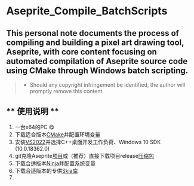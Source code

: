 # Aseprite_Compile_BatchScripts
This personal note documents the process of compiling and building a pixel art drawing tool, Aseprite, with core content focusing on automated compilation of Aseprite source code using CMake through Windows batch scripting.     
----------
>- Should any copyright infringement be identified, the author will promptly remove this content.
     
## ** 使用说明 **
1. 一台x64的PC :yum:
2. 下载适合版本[CMake](https://github.com/Kitware/CMake/releases "站内下载")并配置环境变量
3. 安装[VS2022](https://visualstudio.microsoft.com/zh-hans/downloads/ "官网下载")并选择C++桌面开发工作负荷、Windows 10 SDK (10.0.18362.0)
4. git克隆Aseprite[项目](https://github.com/aseprite/aseprite.git "ULR to Clone")或（推荐）直接下载项目release[压缩包](https://github.com/aseprite/aseprite/releases "项目源码")
5. 下载合适版本[Ninja](https://github.com/ninja-build/ninja/releases "站内下载")并配置系统变量
6. 下载合适版本的专供[Skia库](https://github.com/aseprite/skia/releases "站内下载")
7. 
